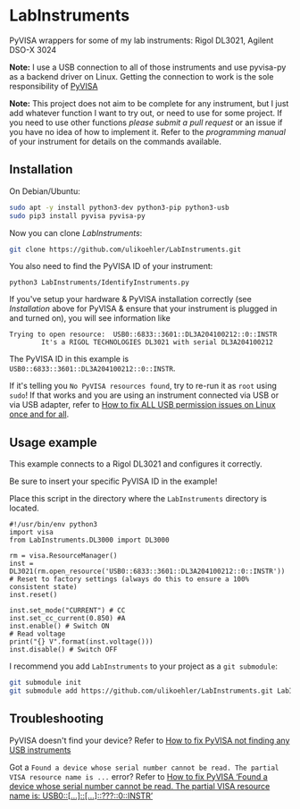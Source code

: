 # LabInstruments
PyVISA wrappers for some of my lab instruments: Rigol DL3021, Agilent DSO-X 3024

**Note:** I use a USB connection to all of those instruments and use pyvisa-py as a backend driver on Linux. Getting the connection to work is the sole responsibility of [PyVISA](https://pyvisa.readthedocs.io/en/latest/)

**Note:** This project does not aim to be complete for any instrument, but I just add whatever function I want to try out, or need to use for some project. If you need to use other functions *please submit a pull request* or an issue if you have no idea of how to implement it. Refer to the *programming manual* of your instrument for details on the commands available.

## Installation

On Debian/Ubuntu:

```sh
sudo apt -y install python3-dev python3-pip python3-usb
sudo pip3 install pyvisa pyvisa-py
```

Now you can clone *LabInstruments*:
```sh
git clone https://github.com/ulikoehler/LabInstruments.git
```

You also need to find the PyVISA ID of your instrument:

```
python3 LabInstruments/IdentifyInstruments.py
```

If you've setup your hardware & PyVISA installation correctly (see *Installation* above for PyVISA & ensure that your instrument is plugged in and turned on), you will see information like

```
Trying to open resource:  USB0::6833::3601::DL3A204100212::0::INSTR
        It's a RIGOL TECHNOLOGIES DL3021 with serial DL3A204100212
```

The PyVISA ID in this example is `USB0::6833::3601::DL3A204100212::0::INSTR`.

If it's telling you `No PyVISA resources found`, try to re-run it as `root` using `sudo`! If that works and you are using an instrument connected via USB or via USB adapter, refer to [How to fix ALL USB permission issues on Linux once and for all](https://techoverflow.net/2019/08/09/how-to-fix-all-usb-permission-issues-on-linux-once-and-for-all/).

## Usage example

This example connects to a Rigol DL3021 and configures it correctly.

Be sure to insert your specific PyVISA ID in the example!

Place this script in the directory where the `LabInstruments` directory is located.

```
#!/usr/bin/env python3
import visa
from LabInstruments.DL3000 import DL3000

rm = visa.ResourceManager()
inst = DL3021(rm.open_resource('USB0::6833::3601::DL3A204100212::0::INSTR'))
# Reset to factory settings (always do this to ensure a 100% consistent state)
inst.reset()

inst.set_mode("CURRENT") # CC
inst.set_cc_current(0.850) #A
inst.enable() # Switch ON
# Read voltage
print("{} V".format(inst.voltage()))
inst.disable() # Switch OFF
```

I recommend you add `LabInstruments` to your project as a `git submodule`:

```sh
git submodule init
git submodule add https://github.com/ulikoehler/LabInstruments.git LabInstruments
```

## Troubleshooting

PyVISA doesn't find your device? Refer to [How to fix PyVISA not finding any USB instruments
](https://techoverflow.net/2019/08/08/how-to-fix-pyvisa-not-finding-any-usb-instruments/)

Got a `Found a device whose serial number cannot be read. The partial VISA resource name is ...` error? Refer to [How to fix PyVISA ‘Found a device whose serial number cannot be read. The partial VISA resource name is: USB0::[…]::[…]::???::0::INSTR’](https://techoverflow.net/2019/08/09/how-to-fix-pyvisa-found-a-device-whose-serial-number-cannot-be-read-the-partial-visa-resource-name-is-usb0-0instr/)
